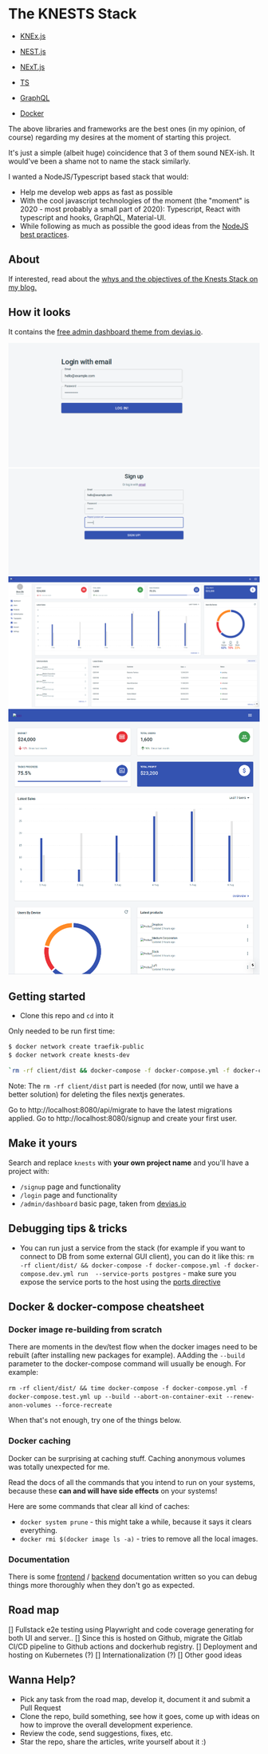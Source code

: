 # The KNESTS Stack
* [KNEx.js](http://knexjs.org/)
* [NEST.js](https://nestjs.com/)
* [NExT.js](https://nextjs.org/)
* [TS](https://www.typescriptlang.org/)

* [GraphQL](https://graphql.org/)
* [Docker](https://www.docker.com/)

The above libraries and frameworks are the best ones (in my opinion, of course) regarding my desires at the moment of starting this project. 

It's just a simple (albeit huge) coincidence that 3 of them sound NEX-ish. It would've been a shame not to name the stack similarly.

I wanted a NodeJS/Typescript based stack that would:
* Help me develop web apps as fast as possible
* With the cool javascript technologies of the moment (the "moment" is 2020 - most probably a small part of 2020): Typescript, React with typescript and hooks, GraphQL, Material-UI.
* While following as much as possible the good ideas from the [NodeJS best practices](https://github.com/goldbergyoni/nodebestpractices).

## About

If interested, read about the [whys and the objectives of the Knests Stack on my blog.](https://programming.tudorconstantin.com/2020/05/the-knests-stack.html)

## How it looks

It contains the [free admin dashboard theme from devias.io](https://react-material-dashboard.devias.io/dashboard).

![Login](/client/public/screenshots/login.png?raw=true "Simple Login with Email" )
![Signup](/client/public/screenshots/signup.png?raw=true "Signup Form")
![Dashboard Big](/client/public/screenshots/dashboard_big.png?raw=true "Big Dashboard")
![Responsive Dashboard](/client/public/screenshots/dashboard_small.png?raw=true "Responsive Dashboard")

## Getting started
* Clone this repo and `cd` into it

Only needed to be run first time: 

```bash
$ docker network create traefik-public
$ docker network create knests-dev
```

```bash
`rm -rf client/dist && docker-compose -f docker-compose.yml -f docker-compose.dev.yml up --build -V --force-recreate`
```

Note: The `rm -rf client/dist` part is needed (for now, until we have a better solution) for deleting the files  nextjs generates.

Go to http://localhost:8080/api/migrate to have the latest migrations applied.
Go to http://localhost:8080/signup and create your first user.

## Make it yours

Search and replace `knests` with **your own project name** and you'll have a project with:
* `/signup` page and functionality
* `/login` page and functionality
* `/admin/dashboard` basic page, taken from [devias.io](https://devias.io/products/material-react-dashboard)


## Debugging tips & tricks

* You can run just a service from the stack (for example if you want to connect to DB from some external GUI client), you can do it like this: `rm -rf client/dist/ && docker-compose -f docker-compose.yml -f docker-compose.dev.yml run  --service-ports postgres` - make sure you expose the service ports to the host using the [ports directive](https://docs.docker.com/compose/compose-file/#ports)

## Docker & docker-compose cheatsheet

### Docker image re-building from scratch
There are moments in the dev/test flow when the docker images need to be rebuilt (after installing new packages for example). AAdding the `--build` parameter to the docker-compose command will usually be enough. For example:

`rm -rf client/dist/ && time docker-compose -f docker-compose.yml -f docker-compose.test.yml up --build --abort-on-container-exit --renew-anon-volumes --force-recreate`

When that's not enough, try one of the things below.

### Docker caching
Docker can be surprising at caching stuff. Caching anonymous volumes was totally unexpected for me. 

Read the docs of all the commands that you intend to run on your systems, because these **can and will have side effects** on your systems!

Here are some commands that clear all kind of caches:

* `docker system prune` - this might take a while, because it says it clears everything.
* `docker rmi $(docker image ls -a)` - tries to remove all the local images.

### Documentation

There is some [frontend](https://github.com/tudorconstantin/knests/tree/master/client) / [backend](https://github.com/tudorconstantin/knests/tree/master/server) documentation written so you can debug things more thoroughly when they don't go as expected.

## Road map
[] Fullstack e2e testing using Playwright and code coverage generating for both UI and server..
[] Since this is hosted on Github, migrate the Gitlab CI/CD pipeline to Github actions and dockerhub registry.
[] Deployment and hosting on Kubernetes (?)
[] Internationalization (?)
[] Other good ideas
  
## Wanna Help?
- Pick any task from the road map, develop it, document it and submit a Pull Request
- Clone the repo, build something, see how it goes, come up with ideas on how to improve the overall development experience.
- Review the code, send suggestions, fixes, etc.
- Star the repo, share the articles, write yourself about it :)